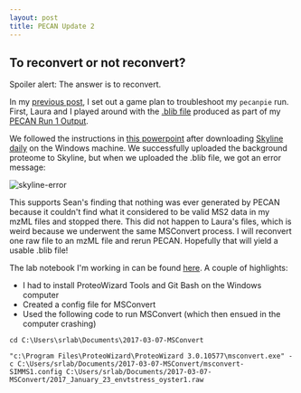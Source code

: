 ```yaml
---
layout: post
title: PECAN Update 2
---
```


## To reconvert or not reconvert?

Spoiler alert: The answer is to reconvert.

In my [previous post](https://yaaminiv.github.io/Pecan-Run-1-Update-1/), I set out a game plan to troubleshoot my `pecanpie` run. First, Laura and I played around with the [.blib file](http://owl.fish.washington.edu/spartina/DNR_PECAN_Run_1_20170303_Output/pecan2blib/DNR_PECAN_Run_1_20170303_SpLibrary.blib) produced as part of my [PECAN Run 1 Output](http://owl.fish.washington.edu/spartina/DNR_PECAN_Run_1_20170303_Output/).

We followed the instructions in [this powerpoint](https://github.com/RobertsLab/project-pacific.oyster-larvae/blob/master/Skyline-example-files-ETS.sky/slides01.pdf) after downloading [Skyline daily](https://www.google.com/url?sa=t&rct=j&q=&esrc=s&source=web&cd=1&ved=0ahUKEwjj8cfl98XSAhVJi1QKHTeTAx4QFggcMAA&url=https%3A%2F%2Fskyline.ms%2Fproject%2Fhome%2Fsoftware%2FSkyline%2Fdaily%2Fregister-form%2Fbegin.view%3F&usg=AFQjCNGCxWGw2YgD5wKFZ24OBuV37He6ZA&sig2=DDOmDgqRwiN8yK56wC4poA) on the Windows machine. We successfully uploaded the background proteome to Skyline, but when we uploaded the .blib file, we got an error message:

![skyline-error](https://cloud.githubusercontent.com/assets/22335838/23686193/eebd0ee8-035c-11e7-8c6b-c4612579f46a.png)

This supports Sean's finding that nothing was ever generated by PECAN because it couldn't find what it considered to be valid MS2 data in my mzML files and stopped there. This did not happen to Laura's files, which is weird because we underwent the same MSConvert process. I will reconvert one raw file to an mzML file and rerun PECAN. Hopefully that will yield a usable .blib file!

The lab notebook I'm working in can be found [here](https://github.com/RobertsLab/project-oyster-oa/blob/master/notebooks/2017-03-07-Reconvert-mzML-Files.ipynb). A couple of highlights:

- I had to install ProteoWizard Tools and Git Bash on the Windows computer
- Created a config file for MSConvert
- Used the following code to run MSConvert (which then ensued in the computer crashing)

```
cd C:\Users\srlab\Documents\2017-03-07-MSConvert

"c:\Program Files\ProteoWizard\ProteoWizard 3.0.10577\msconvert.exe" -c C:\Users/srlab/Documents/2017-03-07-MSConvert/msconvert-SIMMS1.config C:\Users/srlab/Documents/2017-03-07-MSConvert/2017_January_23_envtstress_oyster1.raw
```
